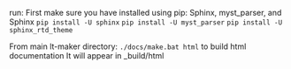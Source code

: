 run:
First make sure you have installed using pip: Sphinx, myst_parser, and Sphinx
`pip install -U sphinx`
`pip install -U myst_parser`
`pip install -U sphinx_rtd_theme`

From main lt-maker directory:
`./docs/make.bat html`
to build html documentation
It will appear in _build/html

